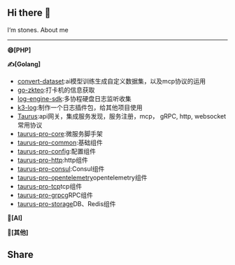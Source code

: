 ## Hi there 👋

I‘m stones. About me

--- 

**😄[PHP]**

**✍️[Golang]**

* [convert-dataset](https://github.com/stones-hub/convert-dataset):ai模型训练生成自定义数据集，以及mcp协议的运用
* [go-zkteo](https://github.com/stones-hub/go-zkteco.git):打卡机的信息获取
* [log-engine-sdk](https://github.com/stones-hub/log-engine-sdk.git):多协程硬盘日志监听收集
* [k3-log](https://github.com/stones-hub/k3-log.git):制作一个日志插件包，给其他项目使用
* [Taurus](https://github.com/stones-hub/Taurus.git):api网关，集成服务发现，服务注册，mcp， gRPC, http, websocket常用协议
* [taurus-pro-core](https://github.com/stones-hub/taurus-pro-core.git):微服务脚手架
* [taurus-pro-common](https://github.com/stones-hub/taurus-pro-common.git):基础组件
* [taurus-pro-config](https://github.com/stones-hub/taurus-pro-config.git):配置组件
* [taurus-pro-http](https://github.com/stones-hub/taurus-pro-http.git):http组件
* [taurus-pro-consul](https://github.com/stones-hub/taurus-pro-consul.git):Consul组件
* [taurus-pro-opentelemetry](https://github.com/stones-hub/taurus-pro-opentelemetry.git)opentelemetry组件
* [taurus-pro-tcp](https://github.com/stones-hub/taurus-pro-tcp.git)tcp组件
* [taurus-pro-grpc](https://github.com/stones-hub/taurus-pro-grpc.git)gRPC组件
* [taurus-pro-storage](https://github.com/stones-hub/taurus-pro-storage.git)DB、Redis组件

**🏃[AI]**

**🥋[其他]**

Share
--- 

<!--
**stones-hub/stones-hub** is a ✨ _special_ ✨ repository because its `README.md` (this file) appears on your GitHub profile.

Here are some ideas to get you started:

- 🔭 I’m currently working on ...
- 🌱 I’m currently learning ...
- 👯 I’m looking to collaborate on ...
- 🤔 I’m looking for help with ...
- 💬 Ask me about ...
- 📫 How to reach me: ...
- 😄 Pronouns: ...
- ⚡ Fun fact: ...
-->

